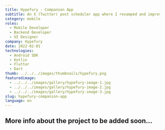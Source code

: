 ```yaml
---
title: Hypefury - Companion App
subtitle: An X (Twitter) post scheduler app where I revamped and improved the codebase and gave the app a whole new look.
category: mobile
roles:
  - Mobile Developer
  - Backend Developer
  - UI Designer
company: Hypefury
date: 2022-02-01
technologies: 
  - Android SDK
  - Kotlin
  - Flutter
  - Dart
thumb: ../../../images/thumbnails/hypefury.png
featuredimage:
  - ../../../images/gallery/hypefury-image-1.jpg
  - ../../../images/gallery/hypefury-image-2.jpg
  - ../../../images/gallery/hypefury-image-3.jpg
slug: hypefury-companion-app
language: en
---
```


## More info about the project to be added soon...